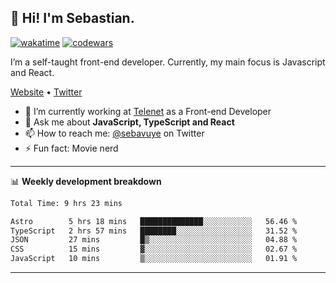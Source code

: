 ## 👋 Hi! I'm Sebastian.

[![wakatime](https://wakatime.com/badge/user/df0036c6-328a-4a39-be9b-e49417ed22a1.svg)](https://wakatime.com/@df0036c6-328a-4a39-be9b-e49417ed22a1)
[![codewars](https://www.codewars.com/users/sebavuye/badges/small)](https://www.codewars.com/users/sebavuye)

I’m a self-taught front-end developer. Currently, my main focus is Javascript and React.

[Website](https://sebastianvuye.be) • [Twitter](https://twitter.com/sebavuye)

- 🔭 I’m currently working at [Telenet](https://telenet.be/) as a Front-end Developer
- 💬 Ask me about **JavaScript, TypeScript and React**
- 📫 How to reach me: [@sebavuye](https://twitter.com/sebavuye) on Twitter
- ⚡ Fun fact: Movie nerd

-------

📊 **Weekly development breakdown**

<!--START_SECTION:waka-->

```txt
Total Time: 9 hrs 23 mins

Astro        5 hrs 18 mins   ██████████████░░░░░░░░░░░   56.46 %
TypeScript   2 hrs 57 mins   ████████░░░░░░░░░░░░░░░░░   31.52 %
JSON         27 mins         █▒░░░░░░░░░░░░░░░░░░░░░░░   04.88 %
CSS          15 mins         ▓░░░░░░░░░░░░░░░░░░░░░░░░   02.67 %
JavaScript   10 mins         ▒░░░░░░░░░░░░░░░░░░░░░░░░   01.91 %
```

<!--END_SECTION:waka-->
-------
